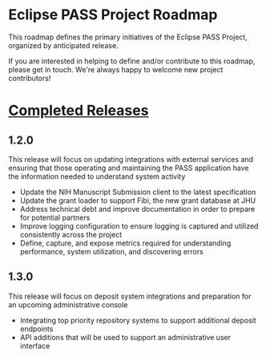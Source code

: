 # Eclipse PASS Project Roadmap

This roadmap defines the primary initiatives of the Eclipse PASS Project, organized by anticipated release.

If you are interested in helping to define and/or contribute to this roadmap, please get in touch. We're always happy to welcome new project contributors!

# [Completed Releases](release-notes.md)

## 1.2.0
This release will focus on updating integrations with external services and ensuring that those operating and maintaining the PASS application have the information needed to understand system activity
* Update the NIH Manuscript Submission client to the latest specification
* Update the grant loader to support Fibi, the new grant database at JHU
* Address technical debt and improve documentation in order to prepare for potential partners
* Improve logging configuration to ensure logging is captured and utilized consistently across the project
* Define, capture, and expose metrics required for understanding performance, system utilization, and discovering errors

## 1.3.0
This release will focus on deposit system integrations and preparation for an upcoming administrative console
* Integrating top priority repository systems to support additional deposit endpoints
* API additions that will be used to support an administrative user interface
